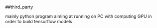##third_party

mainly python program aiming at running on PC with 
computing GPU in order to build tensorflow models
